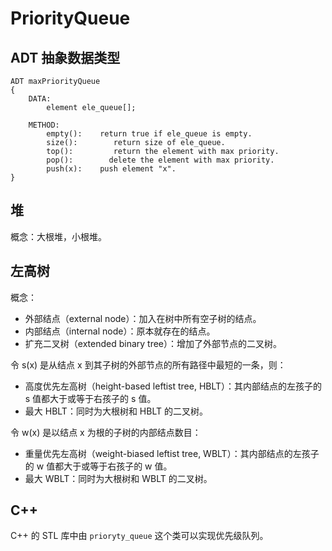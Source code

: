 # PriorityQueue

## ADT 抽象数据类型

```
ADT maxPriorityQueue
{
    DATA:
        element ele_queue[];

    METHOD:
        empty():    return true if ele_queue is empty.
        size():        return size of ele_queue.
        top():         return the element with max priority.
        pop():        delete the element with max priority.
        push(x):    push element "x".
}
```

## 堆

概念：大根堆，小根堆。

## 左高树

概念：

* 外部结点（external node）：加入在树中所有空子树的结点。
* 内部结点（internal node）：原本就存在的结点。
* 扩充二叉树（extended binary tree）：增加了外部节点的二叉树。

令 s(x) 是从结点 x 到其子树的外部节点的所有路径中最短的一条，则：

* 高度优先左高树（height-based leftist tree, HBLT）：其内部结点的左孩子的 s 值都大于或等于右孩子的 s 值。
* 最大 HBLT：同时为大根树和 HBLT 的二叉树。

令 w(x) 是以结点 x 为根的子树的内部结点数目：

* 重量优先左高树（weight-biased leftist tree, WBLT）：其内部结点的左孩子的 w 值都大于或等于右孩子的 w 值。
* 最大 WBLT：同时为大根树和 WBLT 的二叉树。

## C++

C++ 的 STL 库中由 `prioryty_queue` 这个类可以实现优先级队列。
